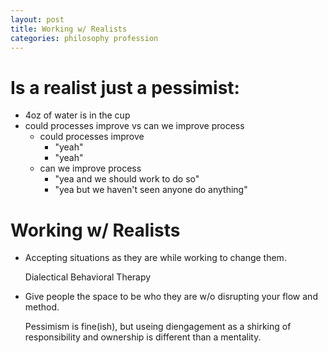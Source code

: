 ```yaml
---
layout: post
title: Working w/ Realists
categories: philosophy profession
---
```


# Is a realist just a pessimist:

- 4oz of water is in the cup
- could processes improve vs can we improve process
    + could processes improve
        * "yeah"
        * "yeah"
    + can we improve process
        * "yea and we should work to do so"
        * "yea but we haven't seen anyone do anything"


# Working w/ Realists

- Accepting situations as they are while working to change them.

    Dialectical Behavioral Therapy

- Give people the space to be who they are w/o disrupting your flow and method.

    Pessimism is fine(ish), but useing diengagement as a shirking of responsibility and ownership is different than a mentality.
